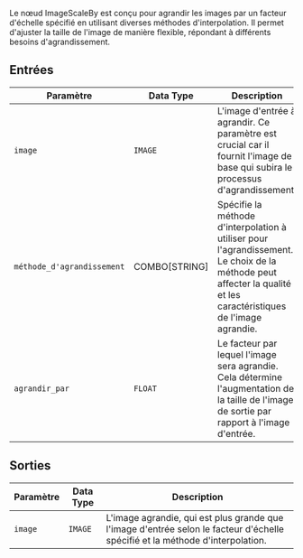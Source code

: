 Le nœud ImageScaleBy est conçu pour agrandir les images par un facteur d'échelle spécifié en utilisant diverses méthodes d'interpolation. Il permet d'ajuster la taille de l'image de manière flexible, répondant à différents besoins d'agrandissement.

## Entrées

| Paramètre       | Data Type | Description                                                                 |
|-----------------|-------------|----------------------------------------------------------------------------|
| `image`         | `IMAGE`     | L'image d'entrée à agrandir. Ce paramètre est crucial car il fournit l'image de base qui subira le processus d'agrandissement. |
| `méthode_d'agrandissement`| COMBO[STRING] | Spécifie la méthode d'interpolation à utiliser pour l'agrandissement. Le choix de la méthode peut affecter la qualité et les caractéristiques de l'image agrandie. |
| `agrandir_par`      | `FLOAT`     | Le facteur par lequel l'image sera agrandie. Cela détermine l'augmentation de la taille de l'image de sortie par rapport à l'image d'entrée. |

## Sorties

| Paramètre | Data Type | Description                                                   |
|-----------|-------------|---------------------------------------------------------------|
| `image`   | `IMAGE`     | L'image agrandie, qui est plus grande que l'image d'entrée selon le facteur d'échelle spécifié et la méthode d'interpolation. |
